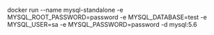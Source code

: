 docker run --name mysql-standalone -e MYSQL_ROOT_PASSWORD=password -e MYSQL_DATABASE=test -e MYSQL_USER=sa -e MYSQL_PASSWORD=password -d mysql:5.6